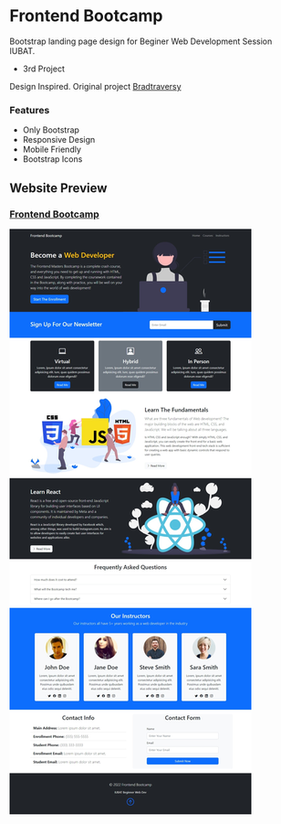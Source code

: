 # Frontend Bootcamp
Bootstrap landing page design for Beginer Web Development Session IUBAT.
- 3rd Project

Design Inspired. Original project [Bradtraversy](https://github.com/bradtraversy/bootstrap-bootcamp-website)

### Features
- Only Bootstrap
- Responsive Design
- Mobile Friendly
- Bootstrap Icons

## Website Preview
### [Frontend Bootcamp](https://shz-code.github.io/frontend-bootcamp/)
![Frontend Bootcamp](./website-preview.jpeg)
